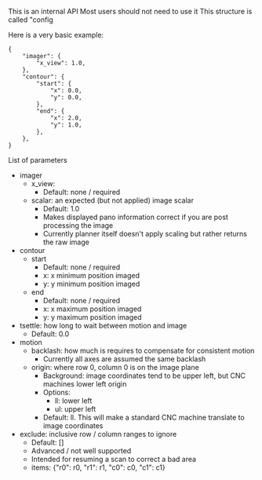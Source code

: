 This is an internal API
Most users should not need to use it
This structure is called "config

Here is a very basic example:

```
{
    "imager": {
        "x_view": 1.0,
    },
    "contour": {
        "start": {
            "x": 0.0,
            "y": 0.0,
        },
        "end": {
            "x": 2.0,
            "y": 1.0,
        },
    },
}
```

List of parameters
  * imager
    * x_view: 
      * Default: none / required
    * scalar: an expected (but not applied) image scalar
      * Default: 1.0
      * Makes displayed pano information correct if you are post processing the image
      * Currently planner itself doesn't apply scaling but rather returns the raw image
  * contour
    * start
      * Default: none / required
      * x: x minimum position imaged 
      * y: y minimum position imaged
    * end
      * Default: none / required
      * x: x maximum position imaged 
      * y: y maximum position imaged
  * tsettle: how long to wait between motion and image
    * Default: 0.0
  * motion
    * backlash: how much is requires to compensate for consistent motion
       * Currently all axes are assumed the same backlash
    * origin: where row 0, column 0 is on the image plane
      * Background: image coordinates tend to be upper left, but CNC machines lower left origin
      * Options:
        * ll: lower left
        * ul: upper left
      * Default: ll. This will make a standard CNC machine translate to image coordinates
  * exclude: inclusive row / column ranges to ignore
    * Default: []
    * Advanced / not well supported
    * Intended for resuming a scan to correct a bad area
    * items: {"r0": r0, "r1": r1, "c0": c0, "c1": c1}


